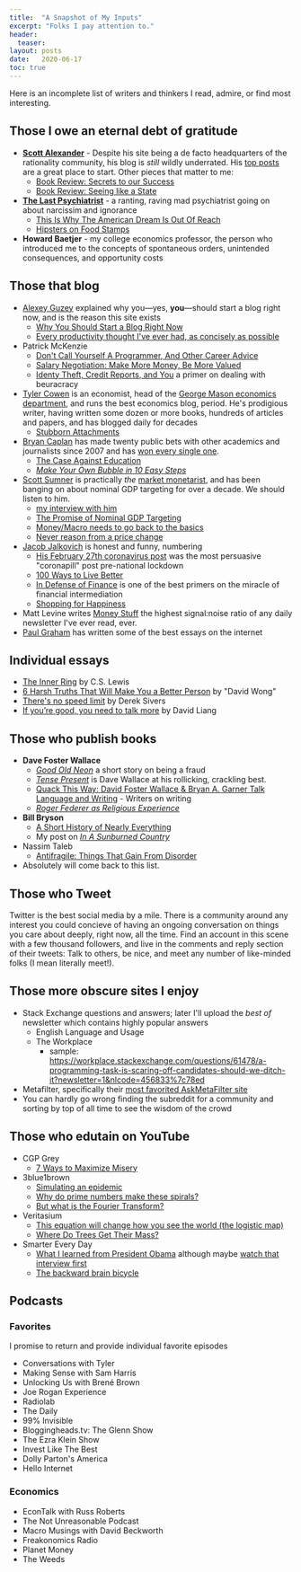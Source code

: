 ```yaml
---
title:  "A Snapshot of My Inputs"
excerpt: "Folks I pay attention to."
header:
  teaser: 
layout: posts
date:   2020-06-17
toc: true
---
```

<!-- 
 fill out websites, provide links to podcasts, flesh out
-->

Here is an incomplete list of writers and thinkers I read, admire, or find most interesting.

## Those I owe an eternal debt of gratitude

- [**Scott Alexander**](https://slatestarcodex.com/) - Despite his site being a de facto headquarters of the rationality community, his blog is *still* wildly underrated. His [top posts](https://slatestarcodex.com/about/) are a great place to start. Other pieces that matter to me:
  - [Book Review: Secrets to our Success](https://slatestarcodex.com/2019/06/04/book-review-the-secret-of-our-success/)
  - [Book Review: Seeing like a State](https://slatestarcodex.com/2017/03/16/book-review-seeing-like-a-state/)
- [**The Last Psychiatrist**](https://thelastpsychiatrist.com/) - a ranting, raving mad psychiatrist going on about narcissim and ignorance
  - [This Is Why The American Dream Is Out Of Reach](https://thelastpsychiatrist.com/2010/08/this_is_why_the_american_dream.html)
  - [Hipsters on Food Stamps](https://thelastpsychiatrist.com/2012/11/hipsters_on_food_stamps.html)
- **Howard Baetjer** - my college economics professor, the person who introduced me to the concepts of spontaneous orders, unintended consequences, and opportunity costs

## Those that blog

- [Alexey Guzey](https://guzey.com/) explained why you—yes, **you**—should start a blog right now, and is the reason this site exists
  - [Why You Should Start a Blog Right Now](https://guzey.com/personal/why-have-a-blog/)
  - [Every productivity thought I've ever had, as concisely as possible](https://guzey.com/productivity/)
- Patrick McKenzie
  - [Don't Call Yourself A Programmer, And Other Career Advice](https://www.kalzumeus.com/2011/10/28/dont-call-yourself-a-programmer/)
  - [Salary Negotiation: Make More Money, Be More Valued](https://www.kalzumeus.com/2012/01/23/salary-negotiation/)
  - [Identy Theft, Credit Reports, and You](https://www.kalzumeus.com/2017/09/09/identity-theft-credit-reports/) a primer on dealing with beuracracy
- [Tyler Cowen](marginalrevolution.com) is an economist, head of the [George Mason economics department](https://slate.com/culture/2006/03/the-real-secret-of-george-mason-university.html), and runs the best economics blog, period. He's prodigious writer, having written some dozen or more books, hundreds of articles and papers, and has blogged daily for decades
  - [Stubborn Attachments](https://amzn.to/37F0Ryp)
- [Bryan Caplan](https://www.econlib.org/author/bcaplan/) has made twenty public bets with other academics and journalists since 2007 and has [won every single one](https://www.econlib.org/my-complete-bet-wiki/).
  - [The Case Against Education](https://amzn.to/39YpZzQ)
  - [*Make Your Own Bubble in 10 Easy Steps*](https://www.econlib.org/archives/2013/04/make_your_own_b.html)
- [Scott Sumner](https://www.themoneyillusion.com) is practically *the* [market monetarist](https://en.wikipedia.org/wiki/Market_monetarism), and has been banging on about nominal GDP targeting for over a decade. We should listen to him.
  - [my interview with him](/scott-sumner-economist)
  - [The Promise of Nominal GDP Targeting](https://www.mercatus.org/system/files/sumner-nominal-gdp-primer-mercatus-v1.pdf)
  - [Money/Macro needs to go back to the basics](https://www.themoneyillusion.com/moneymacro-needs-to-go-back-to-basics/)
  - [Never reason from a price change](https://www.themoneyillusion.com/never-reason-from-a-price-change/)
- [Jacob Jalkovich](https://putanumonit.com/) is honest and funny, numbering 
  - [His February 27th coronavirus post](https://putanumonit.com/2020/02/27/seeing-the-smoke/) was the most persuasive "coronapill" post pre-national lockdown
  - [100 Ways to Live Better](https://putanumonit.com/2019/12/30/100-ways-to-live-better/)
  - [In Defense of Finance](https://putanumonit.com/2018/12/14/defense-of-finance/) is one of the best primers on the miracle of financial intermediation
  - [Shopping for Happiness](https://putanumonit.com/2016/05/11/shopping-for-happiness/)
- Matt Levine writes [Money Stuff](https://www.bloomberg.com/opinion/authors/ARbTQlRLRjE/matthew-s-levine) the highest signal:noise ratio of any daily newsletter I've ever read, ever.
- [Paul Graham](http://www.paulgraham.com/articles.html) has written some of the best essays on the internet

## Individual essays

- [The Inner Ring](https://www.lewissociety.org/innerring/) by C.S. Lewis
- [6 Harsh Truths That Will Make You a Better Person](https://www.cracked.com/blog/6-harsh-truths-that-will-make-you-better-person/) by "David Wong"
- [There's no speed limit](https://sivers.org/kimo) by Derek Sivers
- [If you’re good, you need to talk more](https://davidklaing.com/talk-more/) by David Liang

## Those who publish books

- **Dave Foster Wallace**
  - [*Good Old Neon*](http://sdavidmiller.com/octo/files/no_google2/GoodOldNeon.pdf) a short story on being a fraud
  - [*Tense Present*](https://harpers.org/wp-content/uploads/HarpersMagazine-2001-04-0070913.pdf) is Dave Wallace at his rollicking, crackling best.
  - [Quack This Way: David Foster Wallace & Bryan A. Garner Talk Language and Writing](https://amzn.to/2RmMSqk) - Writers on writing
  - [*Roger Federer as Religious Experience*](https://www.nytimes.com/2006/08/20/sports/playmagazine/20federer.html)
- **Bill Bryson**
  - [A Short History of Nearly Everything](https://www.nytimes.com/2006/08/20/sports/playmagazine/20federer.html)
  - My post on [*In A Sunburned Country*](/how-funny-is-bill-bryson)
- Nassim Taleb
  - [Antifragile: Things That Gain From Disorder](https://amzn.to/34riqAv)
- Absolutely will come back to this list.

## Those who Tweet

Twitter is the best social media by a mile. There is a community around any interest you could concieve of having an ongoing conversation on things you care about deeply, right now, all the time. Find an account in this scene with a few thousand followers, and live in the comments and reply section of their tweets: Talk to others, be nice, and meet any number of like-minded folks (I mean literally meet!).

## Those more obscure sites I enjoy

- Stack Exchange questions and answers; later I'll upload the *best of* newsletter which contains highly popular answers
  - English Language and Usage
  - The Workplace
    - sample: https://workplace.stackexchange.com/questions/61478/a-programming-task-is-scaring-off-candidates-should-we-ditch-it?newsletter=1&nlcode=456833%7c78ed
- Metafilter, specifically their [most favorited AskMetaFilter site](https://ask.metafilter.com/popular.mefi)
- You can hardly go wrong finding the subreddit for a community and sorting by top of all time to see the wisdom of the crowd

## Those who edutain on YouTube

- CGP Grey
  - [7 Ways to Maximize Misery](https://www.youtube.com/watch?v=LO1mTELoj6o)
- 3blue1brown
  - [Simulating an epidemic](https://www.youtube.com/watch?v=gxAaO2rsdIs)
  - [Why do prime numbers make these spirals?](https://www.youtube.com/watch?v=EK32jo7i5LQ)
  - [But what is the Fourier Transform?](https://www.youtube.com/watch?v=spUNpyF58BY)
- Veritasium
  - [This equation will change how you see the world (the logistic map)](https://www.youtube.com/watch?v=ovJcsL7vyrk&t=1s)
  - [Where Do Trees Get Their Mass?](https://www.youtube.com/watch?v=2KZb2_vcNTg&)
- Smarter Every Day
  - [What I learned from President Obama](https://www.youtube.com/watch?v=GpWQHFzrEqc) although maybe [watch that interview first](https://www.youtube.com/watch?v=Tjl8ka3F6QU)
  - [The backward brain bicycle](https://www.youtube.com/watch?v=MFzDaBzBlL0&t=29s)

## Podcasts

### Favorites

I promise to return and provide individual favorite episodes

- Conversations with Tyler
- Making Sense with Sam Harris
- Unlocking Us with Brené Brown
- Joe Rogan Experience
- Radiolab
- The Daily
- 99% Invisible
- Bloggingheads.tv: The Glenn Show
- The Ezra Klein Show
- Invest Like The Best
- Dolly Parton's America
- Hello Internet

### Economics

- EconTalk with Russ Roberts
- The Not Unreasonable Podcast
- Macro Musings with David Beckworth
- Freakonomics Radio
- Planet Money
- The Weeds
